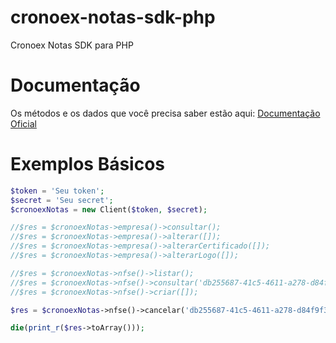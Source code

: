 # cronoex-notas-sdk-php
Cronoex Notas SDK para PHP

# Documentação

Os métodos e os dados que você precisa saber estão aqui: [Documentação Oficial](https://documenter.getpostman.com/view/767873/T1DsBGJD)

# Exemplos Básicos

```php
$token = 'Seu token';
$secret = 'Seu secret';
$cronoexNotas = new Client($token, $secret);

//$res = $cronoexNotas->empresa()->consultar();
//$res = $cronoexNotas->empresa()->alterar([]);
//$res = $cronoexNotas->empresa()->alterarCertificado([]);
//$res = $cronoexNotas->empresa()->alterarLogo([]);

//$res = $cronoexNotas->nfse()->listar();
//$res = $cronoexNotas->nfse()->consultar('db255687-41c5-4611-a278-d84f9f32011c');
//$res = $cronoexNotas->nfse()->criar([]);

$res = $cronoexNotas->nfse()->cancelar('db255687-41c5-4611-a278-d84f9f32011c', []);

die(print_r($res->toArray()));
```